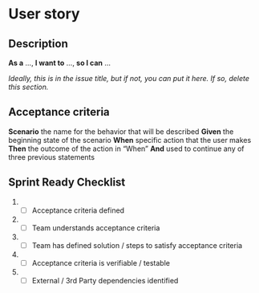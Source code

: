 # User story

## Description

**As a** ..., **I want to** ..., **so I can** ...

_Ideally, this is in the issue title, but if not, you can put it here. If so, delete this section._

## Acceptance criteria

**Scenario** the name for the behavior that will be described **Given** the beginning state of the scenario **When** specific action that the user makes **Then** the outcome of the action in “When” **And** used to continue any of three previous statements

## Sprint Ready Checklist

1. - [ ] Acceptance criteria defined
2. - [ ] Team understands acceptance criteria
3. - [ ] Team has defined solution / steps to satisfy acceptance criteria
4. - [ ] Acceptance criteria is verifiable / testable
5. - [ ] External / 3rd Party dependencies identified
